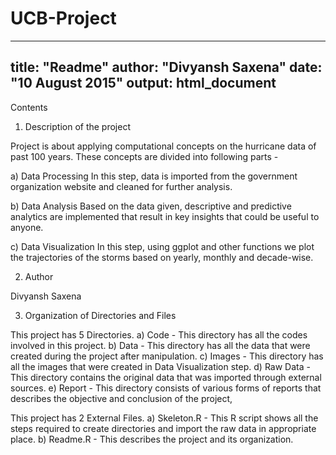 # UCB-Project
---
title: "Readme"
author: "Divyansh Saxena"
date: "10 August 2015"
output: html_document
---

Contents

1. Description of the project

Project is about applying computational concepts on the hurricane data of past 100 years. These concepts are divided into following parts - 

a) Data Processing
In this step, data is imported from the government organization website and cleaned for further analysis.

b) Data Analysis
Based on the data given, descriptive and predictive analytics are implemented that result in key insights that could be useful to anyone.

c) Data Visualization
In this step, using ggplot and other functions we plot the trajectories of the storms based on yearly, monthly and decade-wise.

2. Author

Divyansh Saxena

3. Organization of Directories and Files

This project has 5 Directories.
a) Code - This directory has all the codes involved in this project.
b) Data - This directory has all the data that were created during the project after manipulation.
c) Images - This directory has all the images that were created in Data Visualization step.
d) Raw Data - This directory contains the original data that was imported through external sources.
e) Report - This directory consists of various forms of reports that describes the objective and conclusion of the project,

This project has 2 External Files.
a) Skeleton.R - This R script shows all the steps required to create directories and import the raw data in appropriate place.
b) Readme.R - This describes the project and its organization.
